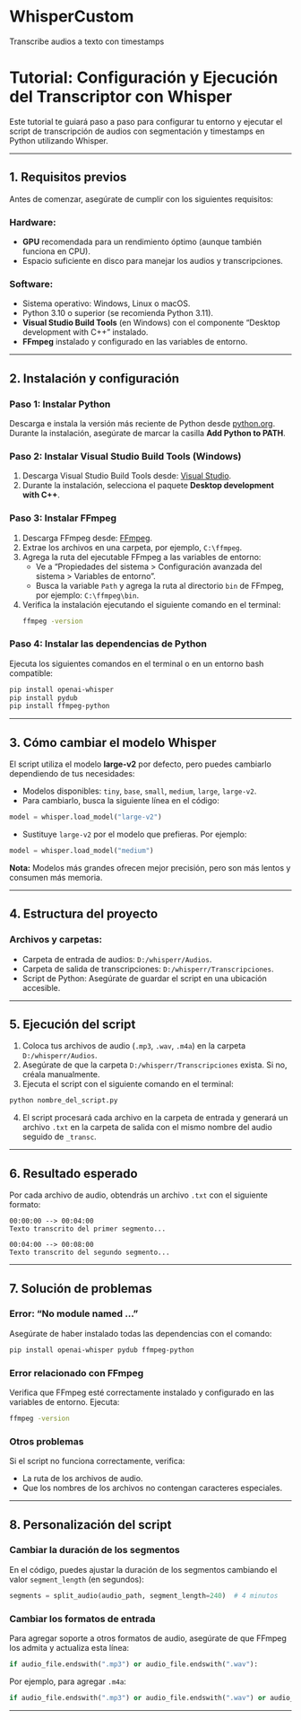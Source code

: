 # WhisperCustom
Transcribe audios a texto con timestamps

# Tutorial: Configuración y Ejecución del Transcriptor con Whisper

Este tutorial te guiará paso a paso para configurar tu entorno y ejecutar el script de transcripción de audios con segmentación y timestamps en Python utilizando Whisper.

---

## 1. Requisitos previos

Antes de comenzar, asegúrate de cumplir con los siguientes requisitos:

### Hardware:
- **GPU** recomendada para un rendimiento óptimo (aunque también funciona en CPU).
- Espacio suficiente en disco para manejar los audios y transcripciones.

### Software:
- Sistema operativo: Windows, Linux o macOS.
- Python 3.10 o superior (se recomienda Python 3.11).
- **Visual Studio Build Tools** (en Windows) con el componente “Desktop development with C++” instalado.
- **FFmpeg** instalado y configurado en las variables de entorno.

---

## 2. Instalación y configuración

### Paso 1: Instalar Python

Descarga e instala la versión más reciente de Python desde [python.org](https://www.python.org/). Durante la instalación, asegúrate de marcar la casilla **Add Python to PATH**.

### Paso 2: Instalar Visual Studio Build Tools (Windows)

1. Descarga Visual Studio Build Tools desde: [Visual Studio](https://visualstudio.microsoft.com/visual-cpp-build-tools/).
2. Durante la instalación, selecciona el paquete **Desktop development with C++**.

### Paso 3: Instalar FFmpeg

1. Descarga FFmpeg desde: [FFmpeg](https://ffmpeg.org/download.html).
2. Extrae los archivos en una carpeta, por ejemplo, `C:\ffmpeg`.
3. Agrega la ruta del ejecutable FFmpeg a las variables de entorno:
   - Ve a “Propiedades del sistema > Configuración avanzada del sistema > Variables de entorno”.
   - Busca la variable `Path` y agrega la ruta al directorio `bin` de FFmpeg, por ejemplo: `C:\ffmpeg\bin`.
4. Verifica la instalación ejecutando el siguiente comando en el terminal:
   ```bash
   ffmpeg -version
   ```

### Paso 4: Instalar las dependencias de Python

Ejecuta los siguientes comandos en el terminal o en un entorno bash compatible:

```bash
pip install openai-whisper
pip install pydub
pip install ffmpeg-python
```

---

## 3. Cómo cambiar el modelo Whisper

El script utiliza el modelo **large-v2** por defecto, pero puedes cambiarlo dependiendo de tus necesidades:

- Modelos disponibles: `tiny`, `base`, `small`, `medium`, `large`, `large-v2`.
- Para cambiarlo, busca la siguiente línea en el código:

```python
model = whisper.load_model("large-v2")
```

- Sustituye `large-v2` por el modelo que prefieras. Por ejemplo:

```python
model = whisper.load_model("medium")
```

**Nota:** Modelos más grandes ofrecen mejor precisión, pero son más lentos y consumen más memoria.

---

## 4. Estructura del proyecto

### Archivos y carpetas:
- Carpeta de entrada de audios: `D:/whisperr/Audios`.
- Carpeta de salida de transcripciones: `D:/whisperr/Transcripciones`.
- Script de Python: Asegúrate de guardar el script en una ubicación accesible.

---

## 5. Ejecución del script

1. Coloca tus archivos de audio (`.mp3`, `.wav`, `.m4a`) en la carpeta `D:/whisperr/Audios`.
2. Asegúrate de que la carpeta `D:/whisperr/Transcripciones` exista. Si no, créala manualmente.
3. Ejecuta el script con el siguiente comando en el terminal:

```bash
python nombre_del_script.py
```

4. El script procesará cada archivo en la carpeta de entrada y generará un archivo `.txt` en la carpeta de salida con el mismo nombre del audio seguido de `_transc`.

---

## 6. Resultado esperado

Por cada archivo de audio, obtendrás un archivo `.txt` con el siguiente formato:

```
00:00:00 --> 00:04:00
Texto transcrito del primer segmento...

00:04:00 --> 00:08:00
Texto transcrito del segundo segmento...
```

---

## 7. Solución de problemas

### Error: “No module named ...”
Asegúrate de haber instalado todas las dependencias con el comando:
```bash
pip install openai-whisper pydub ffmpeg-python
```

### Error relacionado con FFmpeg
Verifica que FFmpeg esté correctamente instalado y configurado en las variables de entorno. Ejecuta:
```bash
ffmpeg -version
```

### Otros problemas
Si el script no funciona correctamente, verifica:
- La ruta de los archivos de audio.
- Que los nombres de los archivos no contengan caracteres especiales.

---

## 8. Personalización del script

### Cambiar la duración de los segmentos
En el código, puedes ajustar la duración de los segmentos cambiando el valor `segment_length` (en segundos):

```python
segments = split_audio(audio_path, segment_length=240)  # 4 minutos
```

### Cambiar los formatos de entrada
Para agregar soporte a otros formatos de audio, asegúrate de que FFmpeg los admita y actualiza esta línea:

```python
if audio_file.endswith(".mp3") or audio_file.endswith(".wav"):
```

Por ejemplo, para agregar `.m4a`:

```python
if audio_file.endswith(".mp3") or audio_file.endswith(".wav") or audio_file.endswith(".m4a"):
```

---
